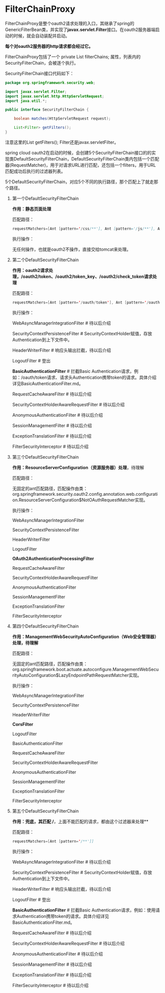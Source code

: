 # FilterChainProxy

FilterChainProxy是整个oauth2请求处理的入口，其继承了spring的GenericFilterBean类，并实现了**javax.servlet.Filter**接口。在oauth2服务器端启动的时候，就会自动装配并启动。

**每个对oauth2服务器的http请求都会经过它。**

FilterChainProxy包括了一个 private List<SecurityFilterChain> filterChains; 属性，列表内的SecurityFilterChain，会被逐个执行。

SecurityFilterChain接口代码如下：

```java
package org.springframework.security.web;

import javax.servlet.Filter;
import javax.servlet.http.HttpServletRequest;
import java.util.*;

public interface SecurityFilterChain {

	boolean matches(HttpServletRequest request);

	List<Filter> getFilters();
}
```

注意这里的List<Filter> getFilters(); Filter还是javax.servletFilter。

spring cloud oauth2在启动的时候，会创建5个SecurityFilterChain接口的的实现类DefaultSecurityFilterChain，DefaultSecurityFilterChain类内包括一个匹配器(RequestMatcher)，用于对请求URL进行匹配，还包括一个filters，用于URL匹配成功后执行的过滤器列表。

5个DefaultSecurityFilterChain，对应5个不同的执行路径，那个匹配上了就走那个路径。

1. 第一个DefaultSecurityFilterChain

   **作用：静态页面处理**

   匹配路径：

   ```java
   requestMatchers=[Ant [pattern='/css/**'], Ant [pattern='/js/**'], Ant [pattern='/images/**'], Ant [pattern='/webjars/**'], Ant [pattern='/**/favicon.ico'], Ant [pattern='/error']]
   ```

   执行操作：

   无任何操作，也就是oauth2不操作，直接交给tomcat来处理。

2. 第二个DefaultSecurityFilterChain

   **作用：oauth2请求处理，/oauth2/token、/oauth2/token_key、/oauth2/check_token请求处理**

   匹配路径：

   ```java
   requestMatchers=[Ant [pattern='/oauth/token'], Ant [pattern='/oauth/token_key'], Ant [pattern='/oauth/check_token']]
   ```

   执行操作：

   WebAsyncManagerIntegrationFilter  # 待以后介绍

   SecurityContextPersistenceFilter # SecurityContextHolder赋值，存放Authentication到上下文件中。

   HeaderWriterFilter # 响应头输出拦截，待以后介绍

   LogoutFilter # 登出

   **BasicAuthenticationFilter** # 拦截Basic Authentication请求，例如：/oauth/token请求、请求头Authentication携带token的请求。具体介绍详见BasicAuthenticationFilter.md。

   RequestCacheAwareFilter # 待以后介绍

   SecurityContextHolderAwareRequestFilter # 待以后介绍 

   AnonymousAuthenticationFilter # 待以后介绍

   SessionManagementFilter # 待以后介绍	

   ExceptionTranslationFilter # 待以后介绍

   FilterSecurityInterceptor # 待以后介绍

   

3. 第三个DefaultSecurityFilterChain

   **作用：ResourceServerConfiguration（资源服务器）处理**，待理解

   匹配路径：

   无固定的ant匹配路径，匹配操作由类：org.springframework.security.oauth2.config.annotation.web.configuration.ResourceServerConfiguration$NotOAuthRequestMatcher实现。

   执行操作：

   WebAsyncManagerIntegrationFilter

   SecurityContextPersistenceFilter

   HeaderWriterFilter

   LogoutFilter

   **OAuth2AuthenticationProcessingFilter**

   RequestCacheAwareFilter	

   SecurityContextHolderAwareRequestFilter

   AnonymousAuthenticationFilter

   SessionManagementFilter	

   ExceptionTranslationFilter

   FilterSecurityInterceptor

   

4. 第四个DefaultSecurityFilterChain

   **作用：ManagementWebSecurityAutoConfiguration（Web安全管理器）处理，待理解**

   匹配路径：

   无固定的ant匹配路径，匹配操作由类：org.springframework.boot.actuate.autoconfigure.ManagementWebSecurityAutoConfiguration$LazyEndpointPathRequestMatcher实现。

   执行操作：

   WebAsyncManagerIntegrationFilter

   SecurityContextPersistenceFilter

   HeaderWriterFilter

   **CorsFilter**

   LogoutFilter

   BasicAuthenticationFilter

   RequestCacheAwareFilter	

   SecurityContextHolderAwareRequestFilter

   AnonymousAuthenticationFilter

   SessionManagementFilter	

   ExceptionTranslationFilter

   FilterSecurityInterceptor

   

5. 第五个DefaultSecurityFilterChain

   **作用：兜底，其匹配 /**，上面不能匹配的请求，都由这个过滤器来处理**

   匹配路径：

   ```java
   requestMatchers=[Ant [pattern='/**']]
   ```

   执行操作：

   WebAsyncManagerIntegrationFilter  # 待以后介绍
   
   SecurityContextPersistenceFilter # SecurityContextHolder赋值，存放Authentication到上下文件中。
   
   HeaderWriterFilter # 响应头输出拦截，待以后介绍
   
   LogoutFilter # 登出
   
   **BasicAuthenticationFilter** # 拦截Basic Authentication请求，例如：使用请求Authentication携带token的请求。具体介绍详见BasicAuthenticationFilter.md。
   
   RequestCacheAwareFilter # 待以后介绍
   
   SecurityContextHolderAwareRequestFilter # 待以后介绍 
   
   AnonymousAuthenticationFilter # 待以后介绍
   
   SessionManagementFilter # 待以后介绍	
   
   ExceptionTranslationFilter # 待以后介绍
   
   FilterSecurityInterceptor # 待以后介绍
   
   
